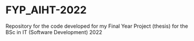 # FYP_AIHT-2022
Repository for the code developed for my Final Year Project (thesis) for the BSc in IT (Software Development) 2022
